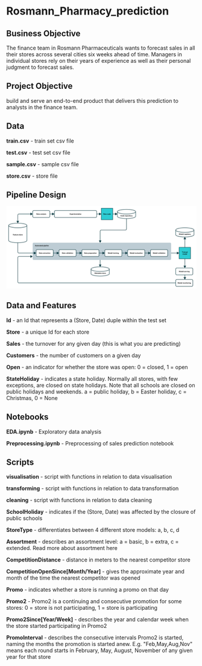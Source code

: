 # Rosmann_Pharmacy_prediction

## Business Objective
The finance team in Rosmann Pharmaceuticals wants to forecast sales in all their stores across several cities six weeks ahead of time. Managers in individual stores rely on their years of experience as well as their personal judgment to forecast sales. 

## Project Objective
build and serve an end-to-end product that delivers this prediction to analysts in the finance team. 

## Data
**train.csv** - train set csv file

**test.csv** - test set csv file

**sample.csv** - sample csv file

**store.csv** - store file

## Pipeline Design
![Pipeline Design](./pipeline.png)

## Data and Features
**Id** - an Id that represents a (Store, Date) duple within the test set

**Store** - a unique Id for each store

**Sales** - the turnover for any given day (this is what you are predicting)

**Customers** - the number of customers on a given day

**Open** - an indicator for whether the store was open: 0 = closed, 1 = open

**StateHoliday** - indicates a state holiday. Normally all stores, with few exceptions, are closed on state holidays. Note that all schools are closed on public 
holidays and weekends. a = public holiday, b = Easter holiday, c = Christmas, 0 = None

## Notebooks
**EDA.ipynb** - Exploratory data analysis

**Preprocessing.ipynb** - Preprocessing of sales prediction notebook

## Scripts
**visualisation** - script with functions in relation to data visualisation

**transforming** - script with functions in relation to data transformation

**cleaning** - script with functions in relation to data cleaning

**SchoolHoliday** - indicates if the (Store, Date) was affected by the closure of public schools

**StoreType** - differentiates between 4 different store models: a, b, c, d

**Assortment** - describes an assortment level: a = basic, b = extra, c = extended. Read more about assortment here

**CompetitionDistance** - distance in meters to the nearest competitor store

**CompetitionOpenSince[Month/Year]** - gives the approximate year and month of the time the nearest competitor was opened

**Promo** - indicates whether a store is running a promo on that day

**Promo2** - Promo2 is a continuing and consecutive promotion for some stores: 0 = store is not participating, 1 = store is participating

**Promo2Since[Year/Week]** - describes the year and calendar week when the store started participating in Promo2

**PromoInterval** - describes the consecutive intervals Promo2 is started, naming the months the promotion is started anew. E.g. "Feb,May,Aug,Nov" means each round starts in February, May, August, November of any given year for that store
